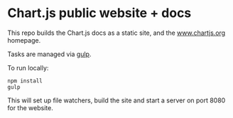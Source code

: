 # Chart.js public website + docs

This repo builds the Chart.js docs as a static site, and the www.chartjs.org homepage.

Tasks are managed via [gulp](http://gulpjs.com/).

To run locally:
```
npm install
gulp
```

This will set up file watchers, build the site and start a server on port 8080 for the website.

